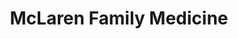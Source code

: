 ---
title: "McLaren Family Medicine"
url: /waterford/mclaren-family-medicine/
shop: Sanitätshaus
---